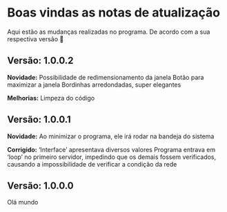 
# Boas vindas as notas de atualização
Aqui estão as mudanças realizadas no programa.
De acordo com a sua respectiva versão :tada:

## Versão: 1.0.0.2

**Novidade:**
Possibilidade de redimensionamento da janela
Botão para maximizar a janela
Bordinhas arredondadas, super elegantes

**Melhorias:**
Limpeza do código

## Versão: 1.0.0.1

**Novidade:**
Ao minimizar o programa, ele irá rodar na bandeja do sistema

**Corrigido:**
‘Interface’ apresentava diversos valores
Programa entrava em ‘loop’ no primeiro servidor, impedindo que os demais fossem verificados, causando a impossibilidade de verificar a condição da rede

## Versão: 1.0.0.0
Olá mundo